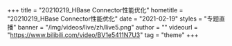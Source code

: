 +++
    title = "20210219_HBase Connector性能优化"
    hometitle = "20210219_HBase Connector性能优化"
    date = "2021-02-19"
    styles = "专题直播"
    banner = "/img/videos/live/zh/live5.png"
    author = ""
    videourl = "https://www.bilibili.com/video/BV1e5411N7U3" 
    tag = "theme"
+++
